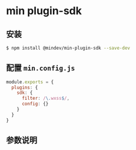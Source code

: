 # min plugin-sdk

## 安装

``` bash
$ npm install @mindev/min-plugin-sdk --save-dev
```

## 配置 `min.config.js`

``` js
module.exports = {
  plugins: {
    sdk: {
      filter: /\.wxss$/,
      config: {}
    }
  }
}
```

## 参数说明

